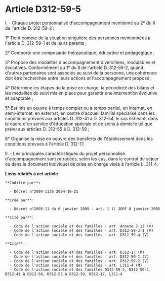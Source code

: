 # Article D312-59-5

I. - Chaque projet personnalisé d'accompagnement mentionné au 2° du II de l'article D. 312-59-2 :

1° Tient compte de la situation singulière des personnes mentionnées à l'article D. 312-59-1 et de leurs parents ;

2° Comporte une composante thérapeutique, éducative et pédagogique ;

3° Propose des modalités d'accompagnement diversifiées, modulables et évolutives. Conformément au 1° du II de l'article D.
312-59-2, quand d'autres partenaires sont associés au suivi de la personne, une cohérence doit être recherchée entre leurs
actions et l'accompagnement proposé ;

4° Détermine les étapes de la prise en charge, la périodicité des bilans et les modalités du suivi mis en place pour garantir
une intervention évolutive et adaptable ;

5° Est mis en oeuvre à temps complet ou à temps partiel, en internat, en semi-internat, en externat, en centre d'accueil
familial spécialisé dans les conditions prévues aux articles D. 312-41 à D. 312-54, le cas échéant, dans le cadre d'un
service d'éducation spéciale et de soins à domicile tel que prévu aux articles D. 312-55 à D. 312-59 ;

6° Organise la mise en oeuvre des transferts de l'établissement dans les conditions prévues à l'article D. 312-17.

II. - Les principales caractéristiques du projet personnalisé d'accompagnement sont retracées, selon les cas, dans le contrat
de séjour ou dans le document individuel de prise en charge visés à l'article L. 311-4.

**Liens relatifs à cet article**

	**Codifié par**:

	  - Décret n°2004-1136 2004-10-21

	**Créé par**:

	  - Décret n°2005-11 du 6 janvier 2005 - art. 1 () JORF 8 janvier 2005

	**Cité par**:

	  - Code de l'action sociale et des familles - art. Annexe 2-12 (V)
	  - Code de l'action sociale et des familles - art. D312-59-3-1 (V)
	  - Code de l'action sociale et des familles - art. D312-59-4 (V)

	**Cite**:

	  - Code de l'action sociale et des familles - art. D312-17 (M)
	  - Code de l'action sociale et des familles - art. D312-59-1 (V)
	  - Code de l'action sociale et des familles - art. D312-59-2 (V)
	  - Code de l'action sociale et des familles - art. L311-4 (M)
	  - Code de l'action sociale et des familles D312-59-2, D312-59-1, D312-41 à D312-54, D312-55 à D312-59, D312-17, L311-4
